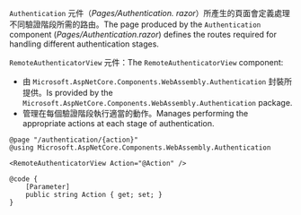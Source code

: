 <span data-ttu-id="cbfe3-101">`Authentication` 元件（*Pages/Authentication. razor*）所產生的頁面會定義處理不同驗證階段所需的路由。</span><span class="sxs-lookup"><span data-stu-id="cbfe3-101">The page produced by the `Authentication` component (*Pages/Authentication.razor*) defines the routes required for handling different authentication stages.</span></span>

<span data-ttu-id="cbfe3-102">`RemoteAuthenticatorView` 元件：</span><span class="sxs-lookup"><span data-stu-id="cbfe3-102">The `RemoteAuthenticatorView` component:</span></span>

* <span data-ttu-id="cbfe3-103">由 `Microsoft.AspNetCore.Components.WebAssembly.Authentication` 封裝所提供。</span><span class="sxs-lookup"><span data-stu-id="cbfe3-103">Is provided by the `Microsoft.AspNetCore.Components.WebAssembly.Authentication` package.</span></span>
* <span data-ttu-id="cbfe3-104">管理在每個驗證階段執行適當的動作。</span><span class="sxs-lookup"><span data-stu-id="cbfe3-104">Manages performing the appropriate actions at each stage of authentication.</span></span>

```razor
@page "/authentication/{action}"
@using Microsoft.AspNetCore.Components.WebAssembly.Authentication

<RemoteAuthenticatorView Action="@Action" />

@code {
    [Parameter]
    public string Action { get; set; }
}
```
